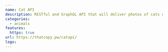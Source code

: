 ```yaml
---
name: Cat API
description: RESTful and GraphQL API that will deliver photos of cats on demand.
categories:
  - animals
features:
  https: true
url: https://thatcopy.pw/catapi/
logo:
---
```

